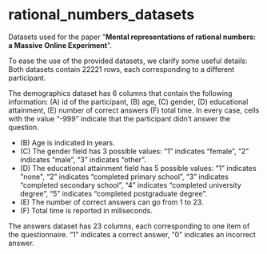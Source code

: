 # rational_numbers_datasets
Datasets used for the paper "**Mental representations of rational numbers: a Massive Online Experiment**".

To ease the use of the provided datasets, we clarify some useful details:
Both datasets contain 22221 rows, each corresponding to a different participant.

The demographics dataset has 6 columns that contain the following information: (A) id of the participant, (B) age, (C) gender, (D) educational attainment, (E) number of correct answers (F) total time. In every case, cells with the value “-999” indicate that the participant didn’t answer the question.

- (B) Age is indicated in years.
- (C) The gender field has 3 possible values: “1” indicates “female”, “2” indicates “male”, “3” indicates “other”.
- (D) The educational attainment field has 5 possible values: “1” indicates "none", “2” indicates “completed primary school”, “3”  indicates “completed secondary school”, “4” indicates “completed university degree”, “5” indicates “completed postgraduate degree”.
- (E) The number of correct answers can go from 1 to 23.
- (F) Total time is reported in miliseconds.

The answers dataset has 23 columns, each corresponding to one item of the questionnaire. “1” indicates a correct answer, “0” indicates an incorrect answer.

